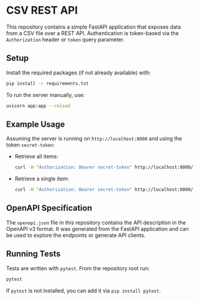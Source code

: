 # CSV REST API

This repository contains a simple FastAPI application that exposes data from a CSV file over a REST API. Authentication is token-based via the `Authorization` header or `token` query parameter.

## Setup

Install the required packages (if not already available) with:

```bash
pip install -r requirements.txt
```

To run the server manually, use:

```bash
uvicorn app:app --reload
```

## Example Usage

Assuming the server is running on `http://localhost:8000` and using the token `secret-token`:

- Retrieve all items:

  ```bash
  curl -H "Authorization: Bearer secret-token" http://localhost:8000/items
  ```

- Retrieve a single item:

  ```bash
  curl -H "Authorization: Bearer secret-token" http://localhost:8000/items/1
  ```


## OpenAPI Specification

The `openapi.json` file in this repository contains the API description in the OpenAPI v3 format. It was generated from the FastAPI application and can be used to explore the endpoints or generate API clients.


## Running Tests

Tests are written with `pytest`. From the repository root run:

```bash
pytest
```

If `pytest` is not installed, you can add it via `pip install pytest`.
